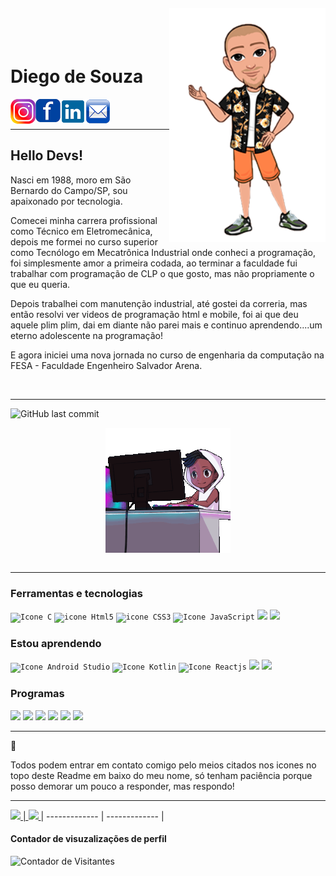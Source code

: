 <img align="right" width="250px" style="margin-top:-20px" src="./Diego_avatar.png">

</br>
</br>

<div display="inline-block">
    <h1 align="left" font-weight="700">Diego de Souza</h1>
    <a href="https://www.instagram.com/jahdigao/">
    <img align="left" width="40px" src="insta.png" alt="instagram" style="vertical-align:top;">
    </a> 
    <a href="https://www.facebook.com/diegodesouza102">
    <img align="left" width="40px" src="face.png" alt="facebook" style="vertical-align:top;">
    </a>
    <a href="https://www.linkedin.com/in/diego-de-souza-lima-50638282/">
    <img align="left" width="40px" src="linkedin.png" alt="linkedin" style="vertical-align:top;">
    </a>
    <a href="mailto:diegodesouza.souza@gmail.com">
    <img align="left" width="40px" src="email.png" alt="email" style="vertical-align:top;">
    </a>
</div>

</br>
</br>

---
## Hello Devs!

Nasci em 1988, moro em São Bernardo do Campo/SP, sou apaixonado por tecnologia. 

Comecei minha carrera profissional como Técnico em Eletromecânica, depois me formei no curso superior como Tecnólogo em Mecatrônica Industrial onde conheci a programação, foi simplesmente amor a primeira codada, ao terminar a faculdade fui trabalhar com programação de CLP o que gosto, mas não propriamente o que eu queria.

Depois trabalhei com manutenção industrial, até gostei da correria, mas então resolvi ver videos de programação html e mobile, foi ai que deu aquele plim plim, dai em diante não parei mais e continuo aprendendo....um eterno adolescente na programação!

E agora iniciei uma nova jornada no curso de engenharia da computação na FESA - Faculdade Engenheiro Salvador Arena.

</br>


----


![GitHub last commit](https://img.shields.io/github/last-commit/Diego-de-Souza/Diego-de-Souza?style=plastic)


<div align="center">
<img align="center" width="200px" src="xero-code.gif" alt="codando" style="vertical-align:top;">
</div>

</br>

----

### Ferramentas e tecnologias

<code><img width="40px" src="https://cdn.jsdelivr.net/gh/devicons/devicon/icons/c/c-original.svg" alt="Icone C"/></code>
<code><img width="40px" src="https://cdn.jsdelivr.net/gh/devicons/devicon/icons/html5/html5-original-wordmark.svg" alt="icone Html5"/></code>
<code><img width="40px" src="https://cdn.jsdelivr.net/gh/devicons/devicon/icons/css3/css3-original-wordmark.svg" alt="icone CSS3"/></code>
<code><img width="40px" src="https://cdn.jsdelivr.net/gh/devicons/devicon/icons/javascript/javascript-original.svg" alt="Icone JavaScript"/></code>
<code><img width="40px" src="https://cdn.jsdelivr.net/gh/devicons/devicon/icons/git/git-original-wordmark.svg" /></code>
<code><img width="40px" src="https://cdn.jsdelivr.net/gh/devicons/devicon/icons/github/github-original.svg" /></code>

         
### Estou aprendendo
           
<code><img width="40px" src="https://cdn.jsdelivr.net/gh/devicons/devicon/icons/androidstudio/androidstudio-original.svg" alt="Icone Android Studio"/></code> 
<code><img width="40px" src="https://cdn.jsdelivr.net/gh/devicons/devicon/icons/kotlin/kotlin-original.svg" alt="Icone Kotlin"/></code>
<code><img width="40px" src="https://cdn.jsdelivr.net/gh/devicons/devicon/icons/react/react-original-wordmark.svg" alt="Icone Reactjs"/></code>
<code><img width="40px" src="https://cdn.jsdelivr.net/gh/devicons/devicon/icons/csharp/csharp-original.svg" /></code>
<code><img width="40px" src="https://cdn.jsdelivr.net/gh/devicons/devicon/icons/mysql/mysql-original-wordmark.svg" /></code>


### Programas

<code><img width="40px" src="https://cdn.jsdelivr.net/gh/devicons/devicon/icons/vscode/vscode-original-wordmark.svg"/></code>
<code><img width="40px" src="https://cdn.jsdelivr.net/gh/devicons/devicon/icons/photoshop/photoshop-plain.svg"/></code>
<code><img width="40px" src="https://cdn.jsdelivr.net/gh/devicons/devicon/icons/codepen/codepen-original-wordmark.svg"/></code>
<code><img width="40px" src="https://cdn.jsdelivr.net/gh/devicons/devicon/icons/gimp/gimp-original.svg"/></code>
<code><img width="40px" src="https://cdn.jsdelivr.net/gh/devicons/devicon/icons/webstorm/webstorm-original.svg"/></code>
<code><img width="40px" src="https://cdn.jsdelivr.net/gh/devicons/devicon/icons/visualstudio/visualstudio-plain-wordmark.svg" /></code>

 
----

:vulcan_salute: <p>Todos podem entrar em contato comigo pelo meios citados nos icones no topo deste Readme em baixo do meu nome, só tenham paciência porque posso demorar um pouco a responder, mas respondo!</p>

---


<a href="https://github.com/Diego-de-Souza">
<img heigth="180em" src="https://github-readme-stats.vercel.app/api?username=Diego-de-Souza&show_icons=true&theme=algolia&hide_border=true"> |
<img heigth="180em" src="https://github-readme-stats.vercel.app/api/top-langs/?username=Diego-de-Souza&layout=compact&theme=algolia&hide_border=true)](https://github.com/anuraghazra/github-readme-stats">    
</a>
| ------------- | ------------- |


#### Contador de visuzalizações de perfil

![Contador de Visitantes](https://profile-counter.glitch.me/{Diego-de-Souza}/count.svg)

